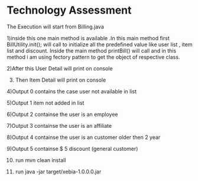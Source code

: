 # Technology Assessment

The Execution will start from Billing.java

1)inside this one main method is available .In this main method first BillUtility.init(); will call to initialize all the predefined value like user list , item list and discount. Inside the main method printBill() will call and in this method i am using fectory pattern to get the object of respective class.

2)After this User Detail will print on console

3) Then Item Detail will print on console

4)Output 0 contains the case user not available in list

5)Output 1 item not added in list

6)Output 2 containse the user is an employee

7)Output 3 containse the user is an affiliate

8)Output 4 containse the user is an customer older then 2 year

9)Output 5 containse $ 5 discount (general customer)

10) run mvn clean install

11) run java -jar target/xebia-1.0.0.0.jar


